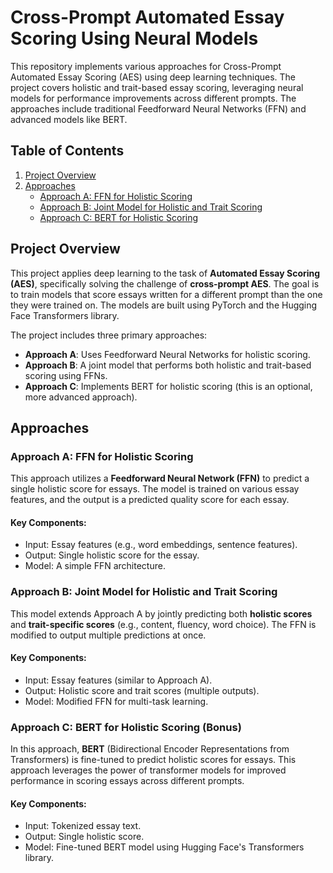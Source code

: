 # Cross-Prompt Automated Essay Scoring Using Neural Models

This repository implements various approaches for Cross-Prompt Automated Essay Scoring (AES) using deep learning techniques. The project covers holistic and trait-based essay scoring, leveraging neural models for performance improvements across different prompts. The approaches include traditional Feedforward Neural Networks (FFN) and advanced models like BERT.

## Table of Contents
1. [Project Overview](#project-overview)
2. [Approaches](#approaches)
   - [Approach A: FFN for Holistic Scoring](#approach-a-ffn-for-holistic-scoring)
   - [Approach B: Joint Model for Holistic and Trait Scoring](#approach-b-joint-model-for-holistic-and-trait-scoring)
   - [Approach C: BERT for Holistic Scoring](#approach-c-bert-for-holistic-scoring)

## Project Overview
This project applies deep learning to the task of **Automated Essay Scoring (AES)**, specifically solving the challenge of **cross-prompt AES**. The goal is to train models that score essays written for a different prompt than the one they were trained on. The models are built using PyTorch and the Hugging Face Transformers library.

The project includes three primary approaches:
- **Approach A**: Uses Feedforward Neural Networks for holistic scoring.
- **Approach B**: A joint model that performs both holistic and trait-based scoring using FFNs.
- **Approach C**: Implements BERT for holistic scoring (this is an optional, more advanced approach).

## Approaches

### Approach A: FFN for Holistic Scoring
This approach utilizes a **Feedforward Neural Network (FFN)** to predict a single holistic score for essays. The model is trained on various essay features, and the output is a predicted quality score for each essay.

#### Key Components:
- Input: Essay features (e.g., word embeddings, sentence features).
- Output: Single holistic score for the essay.
- Model: A simple FFN architecture.

### Approach B: Joint Model for Holistic and Trait Scoring
This model extends Approach A by jointly predicting both **holistic scores** and **trait-specific scores** (e.g., content, fluency, word choice). The FFN is modified to output multiple predictions at once.

#### Key Components:
- Input: Essay features (similar to Approach A).
- Output: Holistic score and trait scores (multiple outputs).
- Model: Modified FFN for multi-task learning.

### Approach C: BERT for Holistic Scoring (Bonus)
In this approach, **BERT** (Bidirectional Encoder Representations from Transformers) is fine-tuned to predict holistic scores for essays. This approach leverages the power of transformer models for improved performance in scoring essays across different prompts.

#### Key Components:
- Input: Tokenized essay text.
- Output: Single holistic score.
- Model: Fine-tuned BERT model using Hugging Face's Transformers library.
